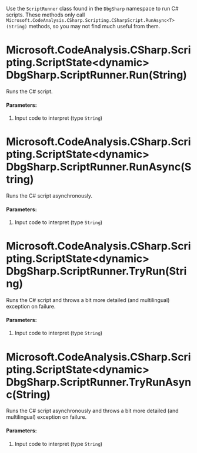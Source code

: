 Use the `ScriptRunner` class found in the `DbgSharp` namespace to run C# scripts. These methods only call `Microsoft.CodeAnalysis.CSharp.Scripting.CSharpScript.RunAsync<T>(String)` methods, so you may not find much useful from them.

# Microsoft.CodeAnalysis.CSharp.Scripting.ScriptState&lt;dynamic&gt; DbgSharp.ScriptRunner.Run(String)
Runs the C# script.

#### Parameters:
1. Input code to interpret (type `String`)

# Microsoft.CodeAnalysis.CSharp.Scripting.ScriptState&lt;dynamic&gt; DbgSharp.ScriptRunner.RunAsync(String)
Runs the C# script asynchronously.

#### Parameters:
1. Input code to interpret (type `String`)

# Microsoft.CodeAnalysis.CSharp.Scripting.ScriptState&lt;dynamic&gt; DbgSharp.ScriptRunner.TryRun(String)
Runs the C# script and throws a bit more detailed (and multilingual) exception on failure.

#### Parameters:
1. Input code to interpret (type `String`)

# Microsoft.CodeAnalysis.CSharp.Scripting.ScriptState&lt;dynamic&gt; DbgSharp.ScriptRunner.TryRunAsync(String)
Runs the C# script asynchronously and throws a bit more detailed (and multilingual) exception on failure.

#### Parameters:
1. Input code to interpret (type `String`)
